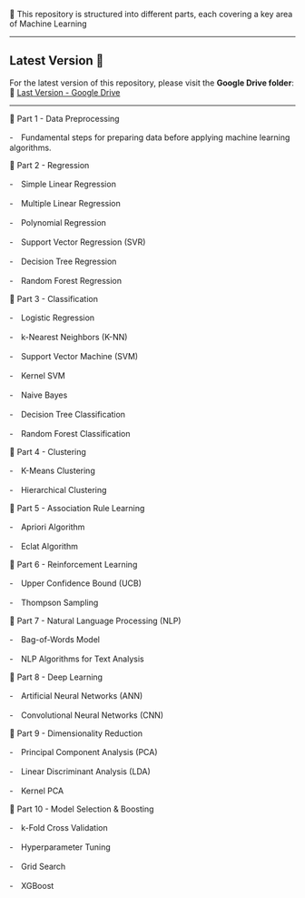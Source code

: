 📌 This repository is structured into different parts, each covering a key area of Machine Learning

---

## Latest Version 📂
For the latest version of this repository, please visit the **Google Drive folder**:
🔗 [Last Version - Google Drive](https://drive.google.com/drive/folders/1iWdEm0TXmS3jZnCoe_K_Dvq-0qo4jjkG?usp=sharing)

---


📂 Part 1 - Data Preprocessing

-　Fundamental steps for preparing data before applying machine learning algorithms.

📂 Part 2 - Regression

-　Simple Linear Regression

-　Multiple Linear Regression

-　Polynomial Regression

-　Support Vector Regression (SVR)

-　Decision Tree Regression

-　Random Forest Regression

📂 Part 3 - Classification

-　Logistic Regression

-　k-Nearest Neighbors (K-NN)

-　Support Vector Machine (SVM)

-　Kernel SVM

-　Naive Bayes

-　Decision Tree Classification

-　Random Forest Classification

📂 Part 4 - Clustering

-　K-Means Clustering

-　Hierarchical Clustering

📂 Part 5 - Association Rule Learning

-　Apriori Algorithm

-　Eclat Algorithm

📂 Part 6 - Reinforcement Learning

-　Upper Confidence Bound (UCB)

-　Thompson Sampling

📂 Part 7 - Natural Language Processing (NLP)

-　Bag-of-Words Model

-　NLP Algorithms for Text Analysis

📂 Part 8 - Deep Learning

-　Artificial Neural Networks (ANN)

-　Convolutional Neural Networks (CNN)

📂 Part 9 - Dimensionality Reduction

-　Principal Component Analysis (PCA)

-　Linear Discriminant Analysis (LDA)

-　Kernel PCA

📂 Part 10 - Model Selection & Boosting

-　k-Fold Cross Validation

-　Hyperparameter Tuning

-　Grid Search

-　XGBoost

